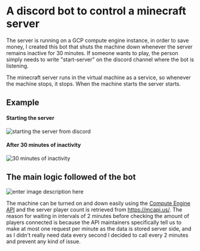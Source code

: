 # A discord bot to control a minecraft server

The server is running on a GCP compute engine instance, in order to save money, I created this bot that shuts the machine down whenever the server remains inactive for 30 minutes. If someone wants to play, the person simply needs to write "start-server" on the discord channel where the bot is listening. 

The minecraft server runs in the virtual machine as a service, so whenever the machine stops, it stops. When the machine starts the server starts.

## Example

#### Starting the server
![starting the server from discord](https://admin.francisco-calixto.com/static/start_server.png)


#### After 30 minutes of inactivity
![30 minutes of inactivity](https://admin.francisco-calixto.com/static/shut_down_server.png)

## The main logic followed of the bot

![enter image description here](https://admin.francisco-calixto.com/static/server_bot_discord_logic.svg)

The machine can be turned on and down easily using the [Compute Engine API](https://pkg.go.dev/google.golang.org/api/compute/v1) and the server player count is retrieved from https://mcapi.us/. 
The reason for waiting in intervals of 2 minutes before checking the amount of players connected is because the API maintainers specifically tell us to make at most one request per minute as the data is stored server side, and as I didn't really need data every second I decided to call every 2 minutes and prevent any kind of issue.

